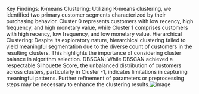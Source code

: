 Key Findings:
K-means Clustering: Utilizing K-means clustering, we identified two primary customer segments characterized by their purchasing behavior. Cluster 0 represents customers with low recency, high frequency, and high monetary value, while Cluster 1 comprises customers with high recency, low frequency, and low monetary value.
Hierarchical Clustering: Despite its exploratory nature, hierarchical clustering failed to yield meaningful segmentation due to the diverse count of customers in the resulting clusters. This highlights the importance of considering cluster balance in algorithm selection.
DBSCAN: While DBSCAN achieved a respectable Silhouette Score, the unbalanced distribution of customers across clusters, particularly in Cluster -1, indicates limitations in capturing meaningful patterns. Further refinement of parameters or preprocessing steps may be necessary to enhance the clustering results.![image](https://github.com/tranyuan/unsupervisedfinal/assets/56104350/f178a9e8-e331-4b89-a305-5c8cb30bf337)
